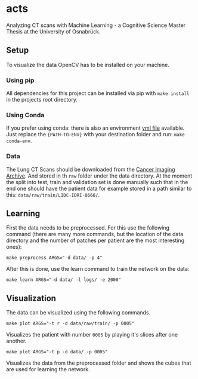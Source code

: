 # acts
Analyzing CT scans with Machine Learning - a Cognitive Science Master Thesis at the University of Osnabrück.

## Setup
To visualize the data OpenCV has to be installed on your machine.

### Using pip
All dependencies for this project can be installed via pip with `make install` in the projects root directory.

### Using Conda
If you prefer using conda: there is also an environment [yml file](https://github.com/AndreaSuckro/acts/tree/master/src/acts-env.yml) available. Just replace the `{PATH-TO-ENV}` with your destination folder and run: `make conda-env`.

### Data
The Lung CT Scans should be downloaded from the [Cancer Imaging Archive](https://wiki.cancerimagingarchive.net/display/Public/LIDC-IDRI). And stored in th `raw` folder under the data directory. At the moment the split into test, train and validation set is done manually such that in the end one should have the patient data for example stored in a path similar to this: `data/raw/train/LIDC-IDRI-0666/`.

## Learning
First the data needs to be preprocessed. For this use the following command (there are many more commands, but the location of the data directory and the number of patches per patient are the most interesting ones):

`make preprocess ARGS="-d data/ -p 4"`

After this is done, use the learn command to train the network on the data:

`make learn ARGS="-d data/ -l logs/ -e 2000"`

## Visualization
The data can be visualized using the following commands.

`make plot ARGS="-t r -d data/raw/train/ -p 0005"`

Visualizes the patient with number `0005` by playing it's slices after one another.

`make plot ARGS="-t p -d data/ -p 0005"`

Visualizes the data from the preprocessed folder and shows the cubes that are used for learning the network.

